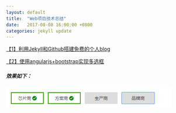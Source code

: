 ```yaml
---
layout: default
title:  "Web项目技术总结"
date:   2017-08-08 16:00:00 +0800
categories: jekyll update
---
```


[【1】利用Jekyll和Github搭建免费的个人blog](https://pingping1122.github.io/jekyll/update/2017/08/08/use-Jekyll-create-myblog.html)

[【2】使用angularjs+bootstrap实现多选框](https://github.com/pingping1122/pingping1122.github.io/blob/master/_posts/2017-09-09-angularjs-achieve-checkbox.markdown)
#####  效果如下：
![效果图](https://raw.githubusercontent.com/pingping1122/pingping1122.github.io/master/images/angular_achieve_checkbox/result.png)




